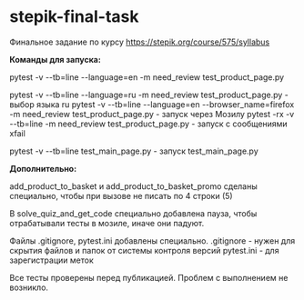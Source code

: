 # stepik-final-task
Финальное задание по курсу https://stepik.org/course/575/syllabus


**Команды для запуска:**

pytest -v --tb=line --language=en -m need_review test_product_page.py

pytest -v --tb=line --language=ru -m need_review test_product_page.py - выбор языка ru
pytest -v --tb=line --language=en --browser_name=firefox -m need_review test_product_page.py - запуск через Мозилу
pytest -rx -v --tb=line -m need_review test_product_page.py - запуск с сообщениями xfail

pytest -v --tb=line test_main_page.py - запуск test_main_page.py


**Дополнительно:**

add_product_to_basket и add_product_to_basket_promo сделаны специально, чтобы при вызове не писать по 4 строки (5)

В solve_quiz_and_get_code специально добавлена пауза, чтобы отрабатывали тесты в мозиле, иначе они падуют.

Файлы .gitignore, pytest.ini добавлены специально.
.gitignore - нужен для скрытия файлов и папок от системы контроля версий
pytest.ini - для зарегистрации меток

Все тесты проверены перед публикацией. Проблем с выполнением не возникло.
